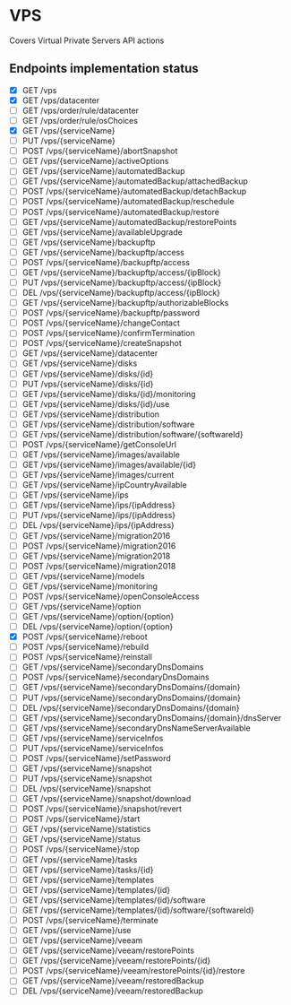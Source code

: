 # VPS

Covers Virtual Private Servers API actions

## Endpoints implementation status

- [x] GET /vps
- [x] GET /vps/datacenter
- [ ] GET /vps/order/rule/datacenter
- [ ] GET /vps/order/rule/osChoices
- [x] GET /vps/{serviceName}
- [ ] PUT /vps/{serviceName}
- [ ] POST /vps/{serviceName}/abortSnapshot
- [ ] GET /vps/{serviceName}/activeOptions
- [ ] GET /vps/{serviceName}/automatedBackup
- [ ] GET /vps/{serviceName}/automatedBackup/attachedBackup
- [ ] POST /vps/{serviceName}/automatedBackup/detachBackup
- [ ] POST /vps/{serviceName}/automatedBackup/reschedule
- [ ] POST /vps/{serviceName}/automatedBackup/restore
- [ ] GET /vps/{serviceName}/automatedBackup/restorePoints
- [ ] GET /vps/{serviceName}/availableUpgrade
- [ ] GET /vps/{serviceName}/backupftp
- [ ] GET /vps/{serviceName}/backupftp/access
- [ ] POST /vps/{serviceName}/backupftp/access
- [ ] GET /vps/{serviceName}/backupftp/access/{ipBlock}
- [ ] PUT /vps/{serviceName}/backupftp/access/{ipBlock}
- [ ] DEL /vps/{serviceName}/backupftp/access/{ipBlock}
- [ ] GET /vps/{serviceName}/backupftp/authorizableBlocks
- [ ] POST /vps/{serviceName}/backupftp/password
- [ ] POST /vps/{serviceName}/changeContact
- [ ] POST /vps/{serviceName}/confirmTermination
- [ ] POST /vps/{serviceName}/createSnapshot
- [ ] GET /vps/{serviceName}/datacenter
- [ ] GET /vps/{serviceName}/disks
- [ ] GET /vps/{serviceName}/disks/{id}
- [ ] PUT /vps/{serviceName}/disks/{id}
- [ ] GET /vps/{serviceName}/disks/{id}/monitoring
- [ ] GET /vps/{serviceName}/disks/{id}/use
- [ ] GET /vps/{serviceName}/distribution
- [ ] GET /vps/{serviceName}/distribution/software
- [ ] GET /vps/{serviceName}/distribution/software/{softwareId}
- [ ] POST /vps/{serviceName}/getConsoleUrl
- [ ] GET /vps/{serviceName}/images/available
- [ ] GET /vps/{serviceName}/images/available/{id}
- [ ] GET /vps/{serviceName}/images/current
- [ ] GET /vps/{serviceName}/ipCountryAvailable
- [ ] GET /vps/{serviceName}/ips
- [ ] GET /vps/{serviceName}/ips/{ipAddress}
- [ ] PUT /vps/{serviceName}/ips/{ipAddress}
- [ ] DEL /vps/{serviceName}/ips/{ipAddress}
- [ ] GET /vps/{serviceName}/migration2016
- [ ] POST /vps/{serviceName}/migration2016
- [ ] GET /vps/{serviceName}/migration2018
- [ ] POST /vps/{serviceName}/migration2018
- [ ] GET /vps/{serviceName}/models
- [ ] GET /vps/{serviceName}/monitoring
- [ ] POST /vps/{serviceName}/openConsoleAccess
- [ ] GET /vps/{serviceName}/option
- [ ] GET /vps/{serviceName}/option/{option}
- [ ] DEL /vps/{serviceName}/option/{option}
- [x] POST /vps/{serviceName}/reboot
- [ ] POST /vps/{serviceName}/rebuild
- [ ] POST /vps/{serviceName}/reinstall
- [ ] GET /vps/{serviceName}/secondaryDnsDomains
- [ ] POST /vps/{serviceName}/secondaryDnsDomains
- [ ] GET /vps/{serviceName}/secondaryDnsDomains/{domain}
- [ ] PUT /vps/{serviceName}/secondaryDnsDomains/{domain}
- [ ] DEL /vps/{serviceName}/secondaryDnsDomains/{domain}
- [ ] GET /vps/{serviceName}/secondaryDnsDomains/{domain}/dnsServer
- [ ] GET /vps/{serviceName}/secondaryDnsNameServerAvailable
- [ ] GET /vps/{serviceName}/serviceInfos
- [ ] PUT /vps/{serviceName}/serviceInfos
- [ ] POST /vps/{serviceName}/setPassword
- [ ] GET /vps/{serviceName}/snapshot
- [ ] PUT /vps/{serviceName}/snapshot
- [ ] DEL /vps/{serviceName}/snapshot
- [ ] GET /vps/{serviceName}/snapshot/download
- [ ] POST /vps/{serviceName}/snapshot/revert
- [ ] POST /vps/{serviceName}/start
- [ ] GET /vps/{serviceName}/statistics
- [ ] GET /vps/{serviceName}/status
- [ ] POST /vps/{serviceName}/stop
- [ ] GET /vps/{serviceName}/tasks
- [ ] GET /vps/{serviceName}/tasks/{id}
- [ ] GET /vps/{serviceName}/templates
- [ ] GET /vps/{serviceName}/templates/{id}
- [ ] GET /vps/{serviceName}/templates/{id}/software
- [ ] GET /vps/{serviceName}/templates/{id}/software/{softwareId}
- [ ] POST /vps/{serviceName}/terminate
- [ ] GET /vps/{serviceName}/use
- [ ] GET /vps/{serviceName}/veeam
- [ ] GET /vps/{serviceName}/veeam/restorePoints
- [ ] GET /vps/{serviceName}/veeam/restorePoints/{id}
- [ ] POST /vps/{serviceName}/veeam/restorePoints/{id}/restore
- [ ] GET /vps/{serviceName}/veeam/restoredBackup
- [ ] DEL /vps/{serviceName}/veeam/restoredBackup
